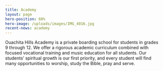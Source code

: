 ```yaml
---
title: Academy
layout: page
hero-position: 60%
hero-image: /uploads/images/IMG_4016.jpg
recent-news: academy
---
```

Ouachita Hills Academy is a private boarding school for students in grades 9 through 12. 
We offer a rigorous academic curriculum combined with focused vocational training and music 
education for all students. Our students&#8217; spiritual growth is our first priority, and 
every student will find many opportunities to worship, study the Bible, pray and serve.